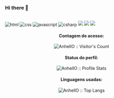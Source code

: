 ### Hi there 👋
<link href='https://unpkg.com/boxicons@2.1.4/css/boxicons.min.css' rel='stylesheet'>
<div style="display: inline_block"><br>
  <img align="center" alt="html" src="https://img.shields.io/badge/HTML5-E34F26?style=for-the-badge&logo=html5&logoColor=white">
  <img align="center" alt="css" src="https://img.shields.io/badge/CSS3-1572B6?style=for-the-badge&logo=css3&logoColor=white">
  <img align="center" alt="javascript" src="https://img.shields.io/badge/JavaScript-F7DF1E?style=for-the-badge&logo=javascript&logoColor=black">
  <img align="center" alt="csharp" src="https://img.shields.io/badge/C%23-239120?style=for-the-badge&logo=c-sharp&logoColor=white">
  <a href="https://instagram.com/rafaballerini" target="_blank"><img src="https://img.shields.io/badge/-Instagram-%23E4405F?style=for-the-badge&logo=instagram&logoColor=white" target="_blank"></a>
  <a href="https://discord.gg/wagxzStdcR" target="_blank"><img src="https://img.shields.io/badge/Discord-7289DA?style=for-the-badge&logo=discord&logoColor=white" target="_blank"></a> 
  <a href="https://www.linkedin.com/in/rafaella-ballerini-45875016a" target="_blank"><img src="https://img.shields.io/badge/-LinkedIn-%230077B5?style=for-the-badge&logo=linkedin&logoColor=white" target="_blank"></a> 
</div>
<h4 align="center">Contagem de acesso: </h4>
<p align="center"><img src="https://profile-counter.glitch.me/{barkawi2405}/count.svg" alt="AnhellO :: Visitor's Count" /></p>
<h4 align="center">Status do perfil: </h4>
<p align="center"><img src="https://github-readme-stats.vercel.app/api?username=barkawi2405&show_icons=true&theme=shadow_green" alt="AnhellO :: Profile Stats" /></p>
<h4 align="center">Linguagens usadas: </h4>
<p align="center"><img src="https://github-readme-stats.vercel.app/api/top-langs/?username=barkawi2405&langs_count=10&theme=shadow_green&layout=compact" alt="AnhellO :: Top Langs" /></p>
